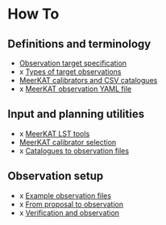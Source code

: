 # How To
## Definitions and terminology
* [Observation target specification](https://github.com/ska-sa/astrokat/wiki/Observation-target-specification)
* x [Types of target observations](https://github.com/ska-sa/astrokat/wiki/Types-of-target-observations)
* [MeerKAT calibrators and CSV catalogues](https://github.com/ska-sa/astrokat/wiki/MeerKAT-calibrators-and-CSV-catalogues)
* x [MeerKAT observation YAML file](https://github.com/ska-sa/astrokat/wiki/Observation-file)

## Input and planning utilities
* x [MeerKAT LST tools](https://github.com/ska-sa/astrokat/wiki/MeerKAT-LST-tools)
* [MeerKAT calibrator selection](https://github.com/ska-sa/astrokat/wiki/MeerKAT-calibrator-selection)
* x [Catalogues to observation files](https://github.com/ska-sa/astrokat/wiki/Catalogues-to-observation-files)

## Observation setup
* x [Example observation files](https://github.com/ska-sa/astrokat/wiki/Example-observation-files)
* x [From proposal to observation](https://github.com/ska-sa/astrokat/wiki/From-proposal-to-observation-schedule-block)
* x [Verification and observation](https://github.com/ska-sa/astrokat/wiki/Verification-and-observation)
